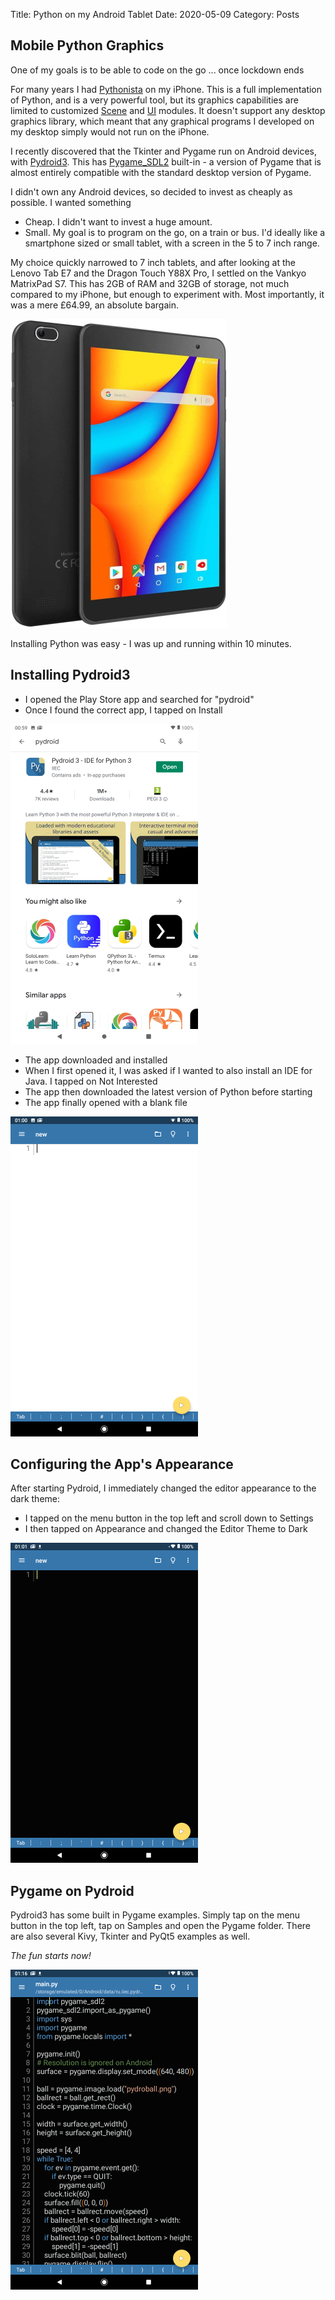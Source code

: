 Title: Python on my Android Tablet
Date: 2020-05-09
Category: Posts

## Mobile Python Graphics ##

One of my goals is to be able to code on the go ... once lockdown ends

For many years I had [Pythonista](http://omz-software.com/pythonista/) on my iPhone. This is a full implementation of Python, and is a very powerful tool, but its graphics capabilities are limited to customized [Scene](http://omz-software.com/pythonista/docs/ios/scene.html) and [UI](http://omz-software.com/pythonista/docs/ios/ui.html) modules. It doesn't support any desktop graphics library, which meant that any graphical programs I developed on my desktop simply would not run on the iPhone.

I recently discovered that the Tkinter and Pygame run on Android devices, with [Pydroid3](https://play.google.com/store/apps/details?id=ru.iiec.pydroid3&hl=en_GB). This has [Pygame_SDL2](https://pygame-sdl2.readthedocs.io/en/latest/) built-in - a version of Pygame that is almost entirely compatible with the standard desktop version of Pygame.

I didn't own any Android devices, so decided to invest as cheaply as possible.  I wanted something

- Cheap. I didn't want to invest a huge amount.
- Small. My goal is to program on the go, on a train or bus. I'd ideally like a smartphone sized or small tablet, with a screen in the 5 to 7 inch range.

My choice quickly narrowed to 7 inch tablets, and after looking at the Lenovo Tab E7 and the Dragon Touch Y88X Pro, I settled on the Vankyo MatrixPad S7. This has 2GB of RAM and 32GB of storage, not much compared to my iPhone, but enough to experiment with. Most importantly, it was a mere £64.99, an absolute bargain.

![Vankyo S7 Tablet](/images/Vankyo_S7_Tablet.jpg)

Installing Python was easy - I was up and running within 10 minutes.

## Installing Pydroid3 ##

- I opened the Play Store app and searched for "pydroid"
- Once I found the correct app, I tapped on Install

![Pydroid3 in the Google Play Store](/images/Pydroid3_Install_Step_1.png)

- The app downloaded and installed
- When I first opened it, I was asked if I wanted to also install an IDE for Java. I tapped on Not Interested
- The app then downloaded the latest version of Python before starting
- The app finally opened with a blank file

![Pydroid3 Initial Screen](/images/Pydroid3_Install_Step_2.png)

## Configuring the App's Appearance ##

After starting Pydroid, I immediately changed the editor appearance to the dark theme:

- I tapped on the menu button in the top left and scroll down to Settings
- I then tapped on Appearance and changed the Editor Theme to Dark

![Pydroid3 with Dark Theme](/images/Pydroid3_Install_Step_3.png)

## Pygame on Pydroid ##

Pydroid3 has some built in Pygame examples. Simply tap on the menu button in the top left, tap on Samples and open the Pygame folder. There are also several Kivy, Tkinter and PyQt5 examples as well.

*The fun starts now!*

![Pygame Sample Program](/images/Pydroid3_Install_Step_4.png)
